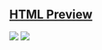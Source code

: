## [HTML Preview](https://htmlpreview.github.io/?https://github.com/Dalmontron05/csc102-projects/blob/main/1.2-2.1/index.html)

![](https://i.imgur.com/LP0uuNa.png)
![](https://i.imgur.com/x4Nqn9C.png)
